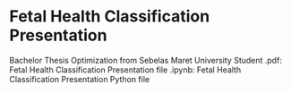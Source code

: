 # Fetal Health Classification Presentation

Bachelor Thesis Optimization from Sebelas Maret University Student
.pdf: Fetal Health Classification Presentation file
.ipynb: Fetal Health Classification Presentation Python file
